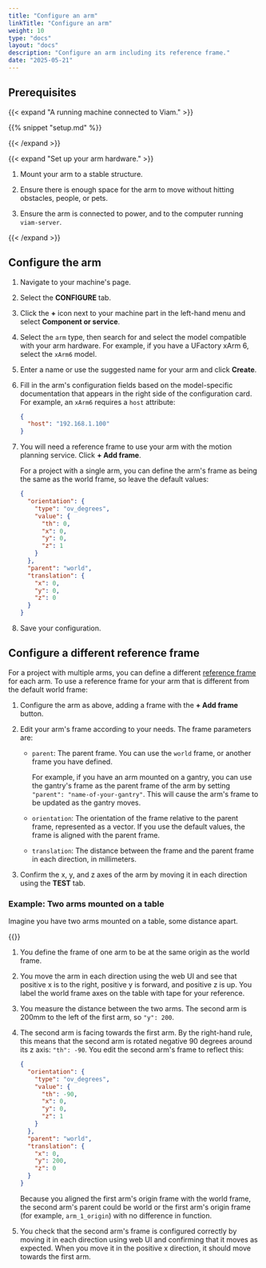 ```yaml
---
title: "Configure an arm"
linkTitle: "Configure an arm"
weight: 10
type: "docs"
layout: "docs"
description: "Configure an arm including its reference frame."
date: "2025-05-21"
---
```


## Prerequisites

{{< expand "A running machine connected to Viam." >}}

{{% snippet "setup.md" %}}

{{< /expand >}}

{{< expand "Set up your arm hardware." >}}

1. Mount your arm to a stable structure.

1. Ensure there is enough space for the arm to move without hitting obstacles, people, or pets.

1. Ensure the arm is connected to power, and to the computer running `viam-server`.

{{< /expand >}}

## Configure the arm

1. Navigate to your machine's page.

1. Select the **CONFIGURE** tab.

1. Click the **+** icon next to your machine part in the left-hand menu and select **Component or service**.

1. Select the `arm` type, then search for and select the model compatible with your arm hardware.
   For example, if you have a UFactory xArm 6, select the `xArm6` model.

1. Enter a name or use the suggested name for your arm and click **Create**.

1. Fill in the arm's configuration fields based on the model-specific documentation that appears in the right side of the configuration card.
   For example, an `xArm6` requires a `host` attribute:

   ```json
   {
     "host": "192.168.1.100"
   }
   ```

1. You will need a reference frame to use your arm with the motion planning service.
   Click **+ Add frame**.

   For a project with a single arm, you can define the arm's frame as being the same as the world frame, so leave the default values:

   ```json {class="line-numbers linkable-line-numbers"}
   {
     "orientation": {
       "type": "ov_degrees",
       "value": {
         "th": 0,
         "x": 0,
         "y": 0,
         "z": 1
       }
     },
     "parent": "world",
     "translation": {
       "x": 0,
       "y": 0,
       "z": 0
     }
   }
   ```

1. Save your configuration.

## Configure a different reference frame

For a project with multiple arms, you can define a different [reference frame](/operate/reference/services/frame-system/) for each arm.
To use a reference frame for your arm that is different from the default world frame:

1. Configure the arm as above, adding a frame with the **+ Add frame** button.

1. Edit your arm's frame according to your needs.
   The frame parameters are:

   - `parent`: The parent frame.
     You can use the `world` frame, or another frame you have defined.

     For example, if you have an arm mounted on a gantry, you can use the gantry's frame as the parent frame of the arm by setting `"parent": "name-of-your-gantry"`.
     This will cause the arm's frame to be updated as the gantry moves.

   - `orientation`: The orientation of the frame relative to the parent frame, represented as a vector.
     If you use the default values, the frame is aligned with the parent frame.
   - `translation`: The distance between the frame and the parent frame in each direction, in millimeters.

1. Confirm the x, y, and z axes of the arm by moving it in each direction using the **TEST** tab.

### Example: Two arms mounted on a table

Imagine you have two arms mounted on a table, some distance apart.

{{<imgproc src="operate/two-arm-setup-3d.svg" resize="x1100" declaredimensions=true alt="Two arms mounted on a table with frames shown, z pointed up for both." style="max-width:600px" class="imgzoom" >}}

1. You define the frame of one arm to be at the same origin as the world frame.
1. You move the arm in each direction using the web UI and see that positive x is to the right, positive y is forward, and positive z is up.
   You label the world frame axes on the table with tape for your reference.
1. You measure the distance between the two arms.
   The second arm is 200mm to the left of the first arm, so `"y": 200`.
1. The second arm is facing towards the first arm.
   By the right-hand rule, this means that the second arm is rotated negative 90 degrees around its z axis: `"th": -90`.
   You edit the second arm's frame to reflect this:

   ```json {class="line-numbers linkable-line-numbers"}
   {
     "orientation": {
       "type": "ov_degrees",
       "value": {
         "th": -90,
         "x": 0,
         "y": 0,
         "z": 1
       }
     },
     "parent": "world",
     "translation": {
       "x": 0,
       "y": 200,
       "z": 0
     }
   }
   ```

   Because you aligned the first arm's origin frame with the world frame, the second arm's parent could be world or the first arm's origin frame (for example, `arm_1_origin`) with no difference in function.

1. You check that the second arm's frame is configured correctly by moving it in each direction using web UI and confirming that it moves as expected.
   When you move it in the positive x direction, it should move towards the first arm.
